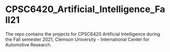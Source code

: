 # CPSC6420_Artificial_Intelligence_Fall21
The repo contains the projects for CPSC6420 Artificial Intelligence during the Fall semester 2021, Clemson University - International Center for Automotive Research.
